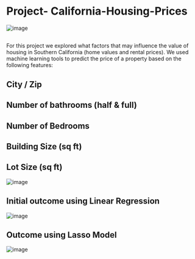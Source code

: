 # Project- California-Housing-Prices
![image](https://user-images.githubusercontent.com/57304123/89096071-47b0bf00-d388-11ea-9fc0-70e83961d2f7.png)


##
For this project we explored what factors that may influence the value of housing in Southern California (home values and rental prices).  We used machine learning tools to predict the price of a property based on the following features:
## City / Zip
## Number of bathrooms (half & full)
## Number of Bedrooms
## Building Size (sq ft)
## Lot Size (sq ft) 
![image](https://user-images.githubusercontent.com/57304123/89096601-ae37dc00-d38c-11ea-8473-85da9a1fb557.png)


## Initial outcome using Linear Regression
![image](https://user-images.githubusercontent.com/57304123/89096375-1a194500-d38b-11ea-9342-d34c2e04bd90.png)


## Outcome using Lasso Model
![image](https://user-images.githubusercontent.com/57304123/89096506-fefb0500-d38b-11ea-9f47-212c63dd8f7d.png)










